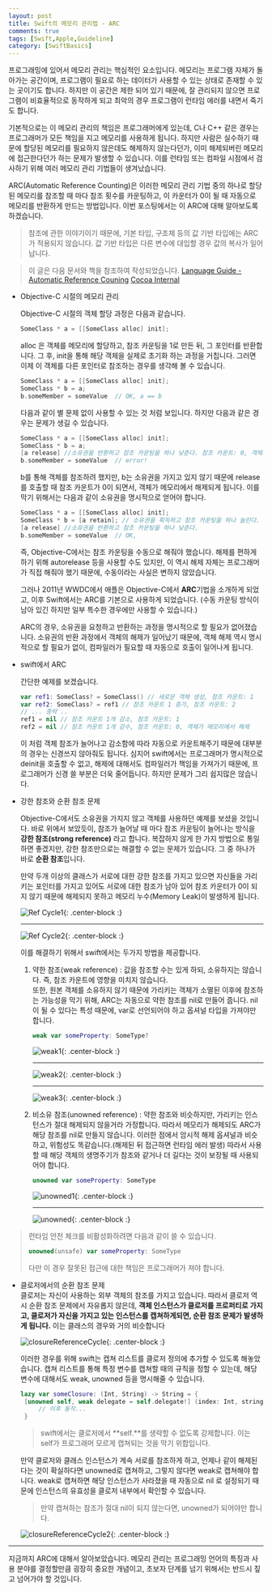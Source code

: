 ```yaml
---
layout: post
title: Swift의 메모리 관리법 - ARC
comments: true
tags: [Swift,Apple,Guideline]
category: [SwiftBasics]
---  
```


프로그래밍에 있어서 메모리 관리는 핵심적인 요소입니다. 메모리는 프로그램 자체가 돌아가는 공간이며, 프로그램이 필요로 하는 데이터가 사용할 수 있는 상태로 존재할 수 있는 곳이기도 합니다. 하지만 이 공간은 제한 되어 있기 때문에, 잘 관리되지 않으면 프로그램이 비효율적으로 동작하게 되고 최악의 경우 프로그램이 런타임 에러를 내면서 죽기도 합니다.  

기본적으로는 이 메모리 관리의 책임은 프로그래머에게 있는데, C나 C++ 같은 경우는 프로그래머가 모든 책임을 지고 메모리를 사용하게 됩니다. 하지만 사람은 실수하기 때문에 할당된 메모리를 필요하지 않은데도 해제하지 않는다던가, 이미 해제되버린 메모리에 접근한다던가 하는 문제가 발생할 수 있습니다. 이를 런타임 또는 컴파일 시점에서 검사하기  위해 여러 메모리 관리 기법들이 생겨났습니다.  

ARC(Automatic Reference Counting)은 이러한 메모리 관리 기법 중의 하나로 할당된 메모리를 참조할 때 마다 참조 횟수를 카운팅하고, 이 카운터가 0이 될 때 자동으로 메모리를 반환하게 만드는 방법입니다. 이번 포스팅에서는 이 ARC에 대해 알아보도록 하겠습니다.

> 참조에 관한 이야기이기 때문에, 기본 타입, 구조체 등의 값 기반 타입에는 ARC가 적용되지 않습니다. 값 기반 타입은 다른 변수에 대입할 경우 값의 복사가 일어납니다.

> 이 글은 다음 문서와 책을 참조하여 작성되었습니다.
>  [Language Guide - Automatic Reference Couning](https://docs.swift.org/swift-book/LanguageGuide/AutomaticReferenceCounting.html)
>  [Cocoa Internal](http://ebook.insightbook.co.kr/book/56)

* Objective-C 시절의 메모리 관리  
 
   Objective-C 시절의 객체 할당 과정은 다음과 같습니다.  
    ```objective-c
    SomeClass * a = [[SomeClass alloc] init];
    ```

    alloc 은 객체를 메모리에 할당하고, 참조 카운팅을 1로 만든 뒤, 그 포인터를 반환합니다. 그 후, init을 통해 해당 객체을 실제로 초기화 하는 과정을 거칩니다.  그러면 이제 이 객체를 다른 포인터로 참조하는 경우를 생각해 볼 수 있습니다.

    ```objective-c
    SomeClass * a = [[SomeClass alloc] init];
    SomeClass * b = a;
    b.someMember = someValue  // OK, a == b
    ```  
    
    다음과 같이 별 문제 없이 사용할 수 있는 것 처럼 보입니다. 하지만 다음과 같은 경우는 문제가 생길 수 있습니다.

    ```objective-c
    SomeClass * a = [[SomeClass alloc] init];
    SomeClass * b = a; 
    [a release] //소유권을 반환하고 참조 카운팅을 하나 낮춘다. 참조 카운트: 0, 객체가 메모리에서 해제
    b.someMember = someValue  // error!
    ```  

    b를 통해 객체를 참조하려 했지만, b는 소유권을 가지고 있지 않기 때문에 release를 호출할 때 참조 카운트가 0이 되면서, 객체가 메모리에서 해제되게 됩니다. 이를 막기 위해서는 다음과 같이 소유권을 명시적으로 얻어야 합니다.  

    ```objective-c
    SomeClass * a = [[SomeClass alloc] init];
    SomeClass * b = [a retain]; // 소유권을 획득하고 참조 카운팅을 하나 늘린다.
    [a release] //소유권을 반환하고 참조 카운팅을 하나 낮춘다. 
    b.someMember = someValue  // OK,
    ```  

    즉, Objective-C에서는 참조 카운팅을 수동으로 해줘야 했습니다. 해제를 편하게 하기 위해 autorelease 등을 사용할 수도 있지만, 이 역시 해제 자체는 프로그래머가 직접 해줘야 했기 때문에, 수동이라는 사실은 변하지 않았습니다.  

    그러나 2011년 WWDC에서 애플은 Objective-C에서 **ARC**기법을 소개하게 되었고, 이후 Swift에서는 ARC를 기본으로 사용하게 되었습니다. (수동 카운팅 방식이 남아 있긴 하지만 일부 특수한 경우에만 사용할 수 있습니다.)

    ARC의 경우, 소유권을 요청하고 반환하는 과정을 명시적으로 할 필요가 없어졌습니다. 소유권의 반환 과정에서 객체의 해제가 일어났기 때문에, 객체 해제 역시 명시적으로 할 필요가 없이, 컴파일러가 필요할 때 자동으로 호출이 일어나게 됩니다.    

* swift에서 ARC
 
    간단한 예제를 보겠습니다.
   
    ```swift
    var ref1: SomeClass? = SomeClass() // 새로운 객체 생성, 참조 카운트: 1
    var ref2: SomeClass? = ref1 // 참조 카운트 1 증가, 참조 카운트: 2 
    // ... 중략 ..
    ref1 = nil // 참조 카운트 1개 감소, 참조 카운트: 1
    ref2 = nil // 참조 카운트 1개 감수, 참조 카운트: 0, 객체가 메모리에서 해제 
    ```  

    이 처럼 객체 참조가 늘어나고 감소함에 따라 자동으로 카운트해주기 때문에 대부분의 경우는 신경쓰지 않아줘도 됩니다. 심지어 swift에서는 프로그래머가 명시적으로 deinit을 호출할 수 없고, 해제에 대해서도 컴파일러가 책임을 가져가기 때문에, 프로그래머가 신경 쓸 부분은 더욱 줄어듭니다. 하지만 문제가 그리 쉽지많은 않습니다.

* 강한 참조와 순환 참조 문제  
  
  Objective-C에서도 소유권을 가지지 않고 객체를 사용하던 예제를 보셨을 것입니다. 바로 위에서 보았듯이, 참조가 늘어날 때 마다 참조 카운팅이 늘어나는 방식을 **강한 참조(strong reference)** 라고 합니다. 복잡하지 않게 한 가지 방법으로 통일하면 좋겠지만, 강한 참조만으로는 해결할 수 없는 문제가 있습니다. 그 중 하나가 바로 **순환 참조**입니다.  

  만약 두개 이상의 클래스가 서로에 대한 강한 참조를 가지고 있으면 자신들을 가리키는 포인터를 가지고 있어도 서로에 대한 참조가 남아 있어 참조 카운터가 0이 되지 않기 때문에 해제되지 못하고 메모리 누수(Memory Leak)이 발생하게 됩니다. 

  ![Ref Cycle1]({{'/img/referenceCycle1.png'}}){: .center-block :}

  ---

  ![Ref Cycle2]({{'/img/referenceCycle2.png'}}){: .center-block :}

  이를 해결하기 위해서 swift에서는 두가지 방법을 제공합니다.  

  1. 약한 참조(weak reference) : 값을 참조할 수는 있게 하되, 소유하지는 않습니다. 즉, 참조 카운트에 영향을 미치지 않습니다.  
  또한, 원본 객체를 소유하지 않기 때문에 가리키는 객체가 소멸된 이후에 참조하는 가능성을 막기 위해, ARC는 자동으로 약한 참조를 nil로 만들어 줍니다. nil이 될 수 있다는 특성 때문에,  var로 선언되어야 하고 옵셔널 타입을 가져야만 합니다.  

        ```swift
        weak var someProperty: SomeType?
        ```  

        ![weak1]({{'/img/weakReference1.png'}}){: .center-block :}

        ---

        ![weak2]({{'/img/weakReference2.png'}}){: .center-block :}

        ---

        ![weak3]({{'/img/weakReference3.png'}}){: .center-block :}

    
  2. 비소유 참조(unowned reference) : 약한 참조와 비슷하지만, 가리키는 인스턴스가 절대 해제되지 않을거라 가정합니다. 따라서 메모리가 해제되도 ARC가 해당 참조를 nil로 만들지 않습니다. 이러한 점에서 암시적 해제 옵셔널과 비슷하고, 위험성도 똑같습니다.(해제된 뒤 접근하면 런타임 에러 발생) 따라서 사용할 때 해당 객체의 생명주기가 참조와 같거나 더 길다는 것이 보장될 때 사용되어야 합니다.   
    
        ```swift
        unowned var someProperty: SomeType
        ```   

        ![unowned1]({{'/img/unownedReference1.png'}}){: .center-block :}

        ---

        ![unowned]({{'/img/unownedReference2.png'}}){: .center-block :}

>  런타임 안전 체크를 비활성화하려면 다음과 같이 쓸 수 있습니다.
>
> ```swift
> unowned(unsafe) var someProperty: SomeType
> ```
>
> 다만 이 경우 잘못된 접근에 대한 책임은 프로그래머가 져야 합니다.

* 클로저에서의 순환 참조 문제  
   클로저는 자신이 사용하는 외부 객체의 참조를 가지고 있습니다. 따라서 클로저 역시 순환 참조 문제에서 자유롭지 않은데, **객체 인스턴스가 클로저를 프로퍼티로 가지고, 클로저가 자신을 가지고 있는 인스턴스를 캡쳐하게되면, 순환 참조 문제가 발생하게 됩니다.** 이는 클래스의 경우와 거의 비슷합니다

   ![closureReferenceCycle]({{'/img/closureReferenceCycle1.png'}}){: .center-block :}  

   이러한 경우를 위해 swift는 캡쳐 리스트를 클로저 정의에 추가할 수 있도록 해놓았습니다. 캡쳐 리스트를 통해 특정 변수를 캡쳐할 때의 규칙을 정할 수 있는데, 해당 변수에 대해서도 weak, unowned 등을 명시해줄 수 있습니다.  

   ```swift
   lazy var someClosure: (Int, String) -> String = {
    [unowned self, weak delegate = self.delegate!] (index: Int, stringToProcess: String) -> String in
        // 이후 동작...
    }
    ```
    > swift에서는 클로저에서 **self.**를 생략할 수 없도록 강제합니다. 이는 self가 프로그래머 모르게 캡쳐되는 것을 막기 위합입니다. 

    만약 클로저와 클래스 인스턴스가 계속 서로를 참조하게 하고, 언제나 같이 해제된다는 것이 확실하다면 unowned로 캡쳐하고, 그렇지 않다면 weak로 캡쳐해야 합니다. weak로 캡쳐하면 해당 인스턴스가 사라졌을 때 자동으로 nil 로 설정되기 때문에 인스턴스의 유효성을 클로저 내부에서 확인할 수 있습니다.

    > 만약 캡쳐하는 참조가 절대 nil이 되지 않는다면, unowned가 되어야만 합니다.  

   ![closureReferenceCycle2]({{'/img/closureReferenceCycle2.png'}}){: .center-block :}  

---  

지금까지 ARC에 대해서 알아보았습니다. 메모리 관리는 프로그래밍 언어의 특징과 사용 분야를 결정할만큼 굉장히 중요한 개념이고, 초보자 단계를 넘기 위해서는 반드시 짚고 넘어가야 할 것입니다.